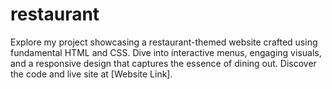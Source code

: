# restaurant
Explore my project showcasing a restaurant-themed website crafted using fundamental HTML and CSS. Dive into interactive menus, engaging visuals, and a responsive design that captures the essence of dining out. Discover the code and live site at [Website Link].
